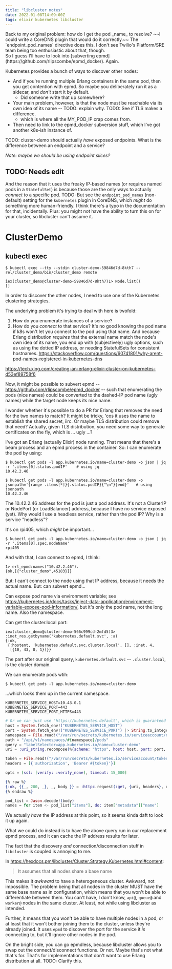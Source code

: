 ```yaml
---
title: "libcluster notes"
date: 2022-01-08T14:09:00Z
tags: elixir kubernetes libcluster
---
```


<div class="callout callout-info" markdown="span">
Back to my original problem: how do I get the pod _name_ to resolve? ~~I could write a CoreDNS plugin that would do it correctly.~~ The `endpoint_pod_names` directive does this. I don't see Twilio's Platform/SRE team being too enthusiastic about that, though.<br/>So I guess I'll have to look into [subverting epmd](https://github.com/rlipscombe/epmd_docker). Again.
</div>


Kubernetes provides a bunch of ways to discover other nodes:

- And if you're running multiple Erlang containers in the same pod, then you get contention with epmd. So maybe you deliberately run it as a sidecar, and _don't_ start it by default.
  - Did someone write that up somewhere?
- Your main problem, however, is that the node must be reachable via its own idea of its name -- TODO: explain why. TODO: See if TLS makes a difference.
  - which is where all the MY_POD_IP crap comes from.
- Then need to link to the epmd_docker subversion stuff, which I've got another k8s-ish instance of.

TODO: cluster-demo should actually _have_ exposed endpoints. What is the difference between
an endpoint and a service?

_Note: maybe we should be using endpoint slices?_


## TODO: Needs edit

And the reason that it uses the freaky IP-based names (or requires named pods in a `StatefulSet`) is because those are the only ways to actually _connect_ to a specific pod. TODO: But see the `endpoint_pod_names` (non-default) setting for the `kubernetes` plugin in CoreDNS, which _might_ do something more human-friendly. I think there's a typo in the documentation for that, incidentally. Plus: you might not have the ability to turn this on for your cluster, so libcluster can't assume it.

# ClusterDemo

## kubectl exec

```
$ kubectl exec --tty --stdin cluster-demo-59846d7d-8kth7 -- rel/cluster_demo/bin/cluster_demo remote

iex(cluster_demo@cluster-demo-59846d7d-8kth7)1> Node.list()
[]
```

In order to discover the other nodes, I need to use one of the Kubernetes clustering strategies.

The underlying problem it's trying to deal with here is twofold:
1. How do you enumerate instances of a service?
2. How do you _connect_ to that service? It's no good knowing the pod name if k8s won't let you connect to the pod using that name. And because Erlang distribution _requires_ that the external name match the node's own idea of its name, you end up with (subjectively) ugly options, such as using the dotted IP address, or needing StatefulSets for consistent hostnames. https://stackoverflow.com/questions/60741801/why-arent-pod-names-registered-in-kubernetes-dns

https://tech.xing.com/creating-an-erlang-elixir-cluster-on-kubernetes-d53ef89758f6

Now, it might be possible to subvert epmd -- https://github.com/rlipscombe/epmd_docker -- such that enumerating the pods (nice names) could be converted to the dashed-IP pod name (ugly names) while the target node keeps its nice name.

I wonder whether it's possible to do a PR for Erlang that removes the need for the two names to match? It might be tricky, 'cos it uses the name to establish the shared secret, iirc. Or maybe TLS distribution could remove that need? Actually, given TLS distribution, you need some way to generate certificates on the fly, which is ... ugly ...?

I've got an Erlang (actually Elixir) node running. That means that there's a beam process and an epmd process in the container. So: I can enumerate the pod by using:

```
$ kubectl get pods -l app.kubernetes.io/name=cluster-demo -o json | jq -r '.items[0].status.podIP'    # using jq
10.42.2.46

$ kubectl get pods -l app.kubernetes.io/name=cluster-demo -o jsonpath='{range .items[*]}{.status.podIP}{"\n"}{end}'   # using jsonpath
10.42.2.46
```

The 10.42.2.46 address for the pod is just a pod address. It's not a ClusterIP or NodePort (or LoadBalancer) address, because I have no service exposed (yet). Why would I use a headless service, rather than the pod IP? Why is a service "headless"?

It's on rpi405, which _might_ be important...

```
$ kubectl get pods -l app.kubernetes.io/name=cluster-demo -o json | jq -r '.items[0].spec.nodeName'
rpi405
```

And with that, I can connect to epmd, I think:

```
1> erl_epmd:names("10.42.2.46").
{ok,[{"cluster_demo",45183}]}
```

But: I can't connect to the node using that IP address, because it needs the actual name. But: can subvert epmd...

Can expose pod name via environment variable; see https://kubernetes.io/docs/tasks/inject-data-application/environment-variable-expose-pod-information/, but it's only the pod name, not the long name. Also the namespace.

Can get the cluster.local part:

```
iex(cluster_demo@cluster-demo-566c999cd-2mfd5)3> :inet_res.getbyname('kubernetes.default.svc', :a)
{:ok,
 {:hostent, 'kubernetes.default.svc.cluster.local', [], :inet, 4,
  [{10, 43, 0, 1}]}}
```

The part after our original query, `kubernetes.default.svc` -- `.cluster.local`, is the cluster domain.

We can enumerate pods wtih:

```
$ kubectl get pods -l app.kubernetes.io/name=cluster-demo
```

...which looks them up in the current namespace.

```
KUBERNETES_SERVICE_HOST=10.43.0.1
KUBERNETES_SERVICE_PORT=443
KUBERNETES_SERVICE_PORT_HTTPS=443
```

```elixir
# Or we can just use "https://kubernetes.default", which is guaranteed to be available.
host = System.fetch_env!("KUBERNETES_SERVICE_HOST")
port = System.fetch_env!("KUBERNETES_SERVICE_PORT") |> String.to_integer()
namespace = File.read!("/var/run/secrets/kubernetes.io/serviceaccount/namespace")
path = "/api/v1/namespaces/#{namespace}/pods"
query = "labelSelector=app.kubernetes.io/name=cluster-demo"
uri = :uri_string.recompose(%{scheme: "https", host: host, port: port, path: path, query: query})

token = File.read!("/var/run/secrets/kubernetes.io/serviceaccount/token")
headers = [{'authorization', 'Bearer #{token}'}]

opts = [ssl: [verify: :verify_none], timeout: 15_000]

{% raw %}
{:ok, {{_, 200, _}, _, body }} = :httpc.request(:get, {uri, headers}, opts, [])
{% endraw %}

pod_list = Jason.decode!(body)
names = for item <- pod_list["items"], do: item["metadata"]["name"]
```

We actually _have_ the IP address at this point, so it seems kinda daft to look it up again.

What we could do instead is to have the above query run in our replacement epmd process, and it can cache the IP address results for later.

The fact that the discovery _and_ connection/disconnection stuff in `libcluster` is coupled is annoying to me.

In https://hexdocs.pm/libcluster/Cluster.Strategy.Kubernetes.html#content:

> It assumes that all nodes share a base name

This makes it _awkward_ to have a heterogeneous cluster. Awkward, not impossible. The problem being that all nodes in
the cluster MUST have the same base name as in configuration, which means that you won't be able to differentiate
between them. You can't have, I don't know, `api@`, `queue@` and `worker@` nodes in the same cluster. At least, not
while using libcluster as intended.

Further, it means that you won't be able to have multiple nodes in a pod, or at least that it won't bother joining them
to the cluster, unless they're already joined. It uses `epmd` to discover the port for the service it _is_ connecting
to, but it'll ignore other nodes in the pod.

On the bright side, you can go epmdless, because libcluster allows you to swap out the connect/disconnect functions. Or
not. Maybe that's not what that's for. That's for implementations that don't want to use Erlang distribution at all.
TODO: Clarify this.

